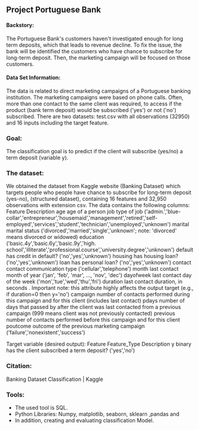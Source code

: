 ## Project Portuguese Bank


#### Backstory:
The Portuguese Bank's customers haven't investigated enough for long term deposits, which that leads to revenue decline. To fix the issue, the bank will be identified the customers who have chance to subscribe for long-term deposit. Then, the marketing campaign will be focused on those customers. 

#### Data Set Information:
The data is related to direct marketing campaigns of a Portuguese banking institution. The marketing campaigns were based on phone calls. Often, more than one contact to the same client was required, to access if the product (bank term deposit) would be subscribed ('yes') or not ('no') subscribed.
There are two datasets: test.csv with all observations (32950) and 16 inputs including the target feature. 


### Goal: 
 The classification goal is to predict if the client will subscribe (yes/no) a term deposit (variable y).



### The dataset:
We obtained the dataset from Kaggle website (Banking Dataset) which targets people who people have chance to subscribe for long-term deposit (yes-no), (structured dataset), containing 16 features and 32,950 observations with extension csv. The data contains the following columns:
Feature	Description
age	age of a person
job	type of job ('admin.','blue-collar','entrepreneur','housemaid','management','retired','self-employed','services','student','technician','unemployed','unknown')
marital	marital status ('divorced','married','single','unknown'; note: 'divorced' means divorced or widowed)
education	('basic.4y','basic.6y','basic.9y','high. school','illiterate','professional.course','university.degree','unknown')
default	has credit in default? ('no','yes','unknown')
housing	has housing loan? ('no','yes','unknown')
loan	has personal loan? ('no','yes','unknown')
contact	contact communication type ('cellular','telephone')
month	last contact month of year ('jan', 'feb', 'mar', …, 'nov', 'dec')
dayofweek	last contact day of the week ('mon','tue','wed','thu','fri')
duration	last contact duration, in seconds . Important note: this attribute highly affects the output target (e.g., if duration=0 then y='no')
campaign	number of contacts performed during this campaign and for this client (includes last contact)
pdays	number of days that passed by after the client was last contacted from a previous campaign (999 means client was not previously contacted)
previous	number of contacts performed before this campaign and for this client
poutcome	outcome of the previous marketing campaign ('failure','nonexistent','success')

Target variable (desired output):
Feature	Feature_Type	Description
y	binary	has the client subscribed a term deposit? ('yes','no')

### Citation:
Banking Dataset Classification | Kaggle

### Tools:
- 	The used tool is SQL.
-   Python Libraries: Numpy, matplotlib, seaborn, sklearn ,pandas and 
-   In addition, creating and evaluating classification  Model.



